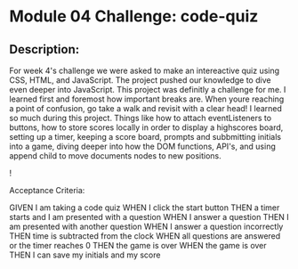 # Module 04 Challenge: code-quiz

## Description:

For week 4's challenge we were asked to make an intereactive quiz using CSS, HTML, and JavaScript. The project pushed our knowledge to dive even deeper into JavaScript. This project was definitly a challenge for me. I learned first and foremost how important breaks are. When youre reaching a point of confusion, go take a walk and revisit with a clear head! I learned so much during this project. Things like how to attach eventListeners to buttons, how to store scores locally in order to display a highscores board, setting up a timer, keeping a score board, prompts and subbmitting initials into a game, diving deeper into how the DOM functions, API's, and using append child to move documents nodes to new positions. 


!<image>

<deployed site link>


Acceptance Criteria:

GIVEN I am taking a code quiz
WHEN I click the start button
THEN a timer starts and I am presented with a question
WHEN I answer a question
THEN I am presented with another question
WHEN I answer a question incorrectly
THEN time is subtracted from the clock
WHEN all questions are answered or the timer reaches 0
THEN the game is over
WHEN the game is over
THEN I can save my initials and my score